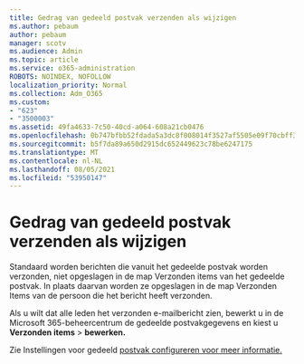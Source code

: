```yaml
---
title: Gedrag van gedeeld postvak verzenden als wijzigen
ms.author: pebaum
author: pebaum
manager: scotv
ms.audience: Admin
ms.topic: article
ms.service: o365-administration
ROBOTS: NOINDEX, NOFOLLOW
localization_priority: Normal
ms.collection: Adm_O365
ms.custom:
- "623"
- "3500003"
ms.assetid: 49fa4633-7c50-40cd-a064-608a21cb0476
ms.openlocfilehash: 0b747bfbb52fdada5a3dc8f008014f3527af5505e09f70cbff3e33ad01a4248e
ms.sourcegitcommit: b5f7da89a650d2915dc652449623c78be6247175
ms.translationtype: MT
ms.contentlocale: nl-NL
ms.lasthandoff: 08/05/2021
ms.locfileid: "53950147"
---
```

# <a name="changing-shared-mailbox-send-as-behavior"></a>Gedrag van gedeeld postvak verzenden als wijzigen

Standaard worden berichten die vanuit het gedeelde postvak worden verzonden, niet opgeslagen in de map Verzonden items van het gedeelde postvak. In plaats daarvan worden ze opgeslagen in de map Verzonden Items van de persoon die het bericht heeft verzonden.
  
Als u wilt dat alle leden het verzonden e-mailbericht zien, bewerkt u in de Microsoft 365-beheercentrum de gedeelde postvakgegevens en kiest u **Verzonden items** \> **bewerken.**
  
Zie Instellingen voor gedeeld [postvak configureren voor meer informatie.](https://docs.microsoft.com/microsoft-365/admin/email/configure-a-shared-mailbox#allow-everyone-to-see-the-sent-email-the-replies)
  